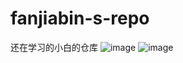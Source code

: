 # fanjiabin-s-repo
还在学习的小白的仓库
![image](http://ww4.sinaimg.cn/large/7289bee1jw1f1f35ls5daj21kw28gto1.jpg)
![image](http://ww2.sinaimg.cn/large/7289bee1jw9f1f3iiazuaj21kw28he81.jpg)
